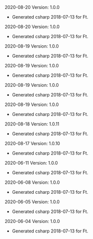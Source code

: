 2020-08-20 Version: 1.0.0
- Generated csharp 2018-07-13 for Ft.

2020-08-20 Version: 1.0.0
- Generated csharp 2018-07-13 for Ft.

2020-08-19 Version: 1.0.0
- Generated csharp 2018-07-13 for Ft.

2020-08-19 Version: 1.0.0
- Generated csharp 2018-07-13 for Ft.

2020-08-19 Version: 1.0.0
- Generated csharp 2018-07-13 for Ft.

2020-08-19 Version: 1.0.0
- Generated csharp 2018-07-13 for Ft.

2020-08-18 Version: 1.0.11
- Generated csharp 2018-07-13 for Ft.

2020-08-17 Version: 1.0.10
- Generated csharp 2018-07-13 for Ft.

2020-06-11 Version: 1.0.0
- Generated csharp 2018-07-13 for Ft.

2020-06-08 Version: 1.0.0
- Generated csharp 2018-07-13 for Ft.

2020-06-05 Version: 1.0.0
- Generated csharp 2018-07-13 for Ft.

2020-06-04 Version: 1.0.0
- Generated csharp 2018-07-13 for Ft.

